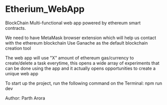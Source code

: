 # Etherium_WebApp
BlockChain Multi-functional web app powered by ethereum smart contracts.

We need to have MetaMask browser extension which will help us contact with the ethereum blockchain 
Use Ganache as the default blockchain creation tool

The web app will use "X" amount of ethereum gas/currency to create/delete a task everytime, this opens a wide array of experiments that can be done using the app and it actually opens opportunities to create a unique web app

To start up the project, run the following command on the Terminal: npm run dev

Author: Parth Arora

